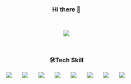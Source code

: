 <h3 align='center'>Hi there 👋</h3>
<br>
<p align='center'>
  <a href="https://github.com/anuraghazra/github-readme-stats">
    <img src = "https://github-readme-stats.vercel.app/api?username=gut27&count_private=true&show_icons=true&bg_color=25,FBFEFF,EBFBFF,DDF9FF,C5F4FF,DDF9FF,EBFBFF,FBFEFF,FFFFFF,FBFEFF,EBFBFF,DDF9FF,C5F4FF,DDF9FF,EBFBFF,FBFEFF,FFFFFF,FBFEFF,EBFBFF,DDF9FF,C5F4FF,DDF9FF,EBFBFF,FBFEFF,FFFFFF,FBFEFF,EBFBFF,DDF9FF,C5F4FF,DDF9FF,EBFBFF,FBFEFF,FFFFFF&include_all_commits=true&title_color=003454&icon_color=8497B0"/>
  </a>
</p>
<br>
<h3 align='center'>🛠Tech Skill</h3>
<div>
<p align='center'>
<img src="https://img.shields.io/badge/Java-007396?style=plastic&logo=Java&logoColor=white" style="height : auto; margin-left : 10px; margin-right : 10px;"/></a>&nbsp;
<img src="https://img.shields.io/badge/Python-3776AB?style=plastic&logo=Spring&logoColor=white" style="height : auto; margin-left : 10px; margin-right : 10px;"/></a>&nbsp;
<img src="https://img.shields.io/badge/C++-00595C?style=plastic&logo=MySQL&logoColor=white" style="height : auto; margin-left : 10px; margin-right : 10px;"/></a>&nbsp;
<img src="https://img.shields.io/badge/C-A8B9CC?style=plastic&logo=HTML5&logoColor=white" style="height : auto; margin-left : 10px; margin-right : 10px;"/></a>&nbsp;
<img src="https://img.shields.io/badge/Android Studio-3DDC84?style=plastic&logo=CSS3&logoColor=white" style="height : auto; margin-left : 10px; margin-right : 10px;"/></a>&nbsp;
<img src="https://img.shields.io/badge/Linux-FCC624?style=plastic&logo=CSS3&logoColor=white" style="height : auto; margin-left : 10px; margin-right : 10px;"/></a>&nbsp;
<img src="https://img.shields.io/badge/QT-41CD52?style=plastic&logo=JavaScript&logoColor=white" style="height : auto; margin-left : 10px; margin-right : 10px;"/></a>&nbsp;
<img src="https://img.shields.io/badge/SQLite-003B57?style=plastic&logo=JavaScript&logoColor=white" style="height : auto; margin-left : 10px; margin-right : 10px;"/></a>&nbsp;
</p>
</div>
<!--
**gut27/gut27** is a ✨ _special_ ✨ repository because its `README.md` (this file) appears on your GitHub profile.

Here are some ideas to get you started:

- 🔭 I’m currently working on ...
- 🌱 I’m currently learning ...
- 👯 I’m looking to collaborate on ...
- 🤔 I’m looking for help with ...
- 💬 Ask me about ...
- 📫 How to reach me: ...
- 😄 Pronouns: ...
- ⚡ Fun fact: ...
-->
